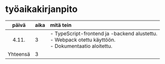 # työaikakirjanpito

| päivä  | aika | mitä tein  |
| :----: |:-----| :-----|
| 4.11.  | 3    | - TypeScript-frontend ja -backend alustettu.<br> - Webpack otettu käyttöön.<br> - Dokumentaatio aloitettu. |
| Yhteensä | 3    |